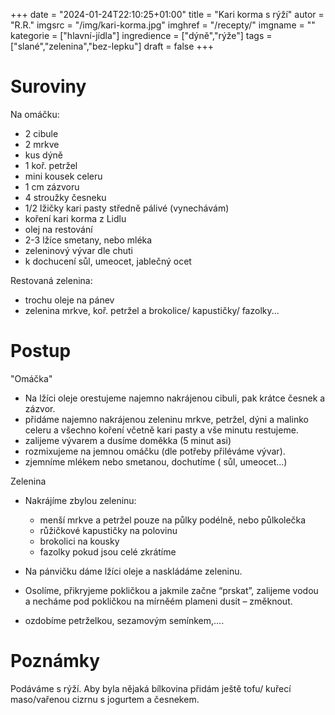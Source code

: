
+++
date = "2024-01-24T22:10:25+01:00"
title = "Kari korma s rýží"
autor = "R.R."
imgsrc = "/img/kari-korma.jpg"
imghref = "/recepty/"
imgname = ""
kategorie = ["hlavní-jídla"]
ingredience = ["dýně","rýže"]
tags = ["slané","zelenina","bez-lepku"]
draft = false
+++


# Suroviny
Na omáčku:
- 2 cibule
- 2 mrkve
- kus dýně
- 1 koř. petržel
- mini kousek celeru
- 1 cm zázvoru
- 4 stroužky česneku
- 1/2 lžičky kari pasty středně pálivé (vynechávám)
- koření kari korma z Lidlu
- olej na restování
- 2-3 lžíce smetany, nebo mléka
- zeleninový vývar dle chuti
- k dochucení sůl, umeocet, jablečný ocet

Restovaná zelenina:
- trochu oleje na pánev
- zelenina mrkve, koř. petržel a brokolice/ kapustičky/ fazolky...



# Postup
"Omáčka"
- Na lžíci oleje orestujeme najemno nakrájenou cibuli, pak krátce česnek a zázvor.
- přidáme najemno nakrájenou zeleninu mrkve, petržel, dýni a malinko celeru a všechno koření včetně kari pasty a vše minutu restujeme.
- zalijeme vývarem a dusíme  doměkka (5 minut asi)
- rozmixujeme na jemnou omáčku (dle potřeby přiléváme vývar).
- zjemníme mlékem nebo smetanou, dochutíme ( sůl, umeocet...)

Zelenina
- Nakrájíme zbylou zeleninu: 
    - menší mrkve a petržel pouze na půlky podélně, nebo půlkolečka
    - růžičkové kapustičky na polovinu 
    - brokolici na kousky
    - fazolky pokud jsou celé zkrátíme

- Na pánvičku dáme lžíci oleje a naskládáme zeleninu.
- Osolíme, přikryjeme pokličkou a jakmile začne “prskat”, zalijeme vodou a necháme pod pokličkou na mírněém plameni dusit – změknout.
- ozdobíme petrželkou, sezamovým semínkem,.... 

# Poznámky
Podáváme s rýží. Aby byla nějaká bílkovina přidám ještě tofu/ kuřecí maso/vařenou cizrnu s jogurtem a česnekem.

<!-- originál Jíme jinak na 2 porce
1 cibule
1 mrkev
kus dýně
1 petržel
1 cm zázvoru
2 stroužky česneku
1/2 lžičky kari pasty (středně pálivé)
špetka mletého koriandru
pár semínek fenyklu
pár semínek anýzu
1/2 lžičky mletého kari
menší hrst kešu ořechů
2 lžíce oleje
2-3 lžíce rostlinné smetany
zelenina: brokolice, kapustičky, fazolky, mrkev
zeleninový vývar dle chuti
k dochucení: sůl, umeocet, jablečný ocet --> 